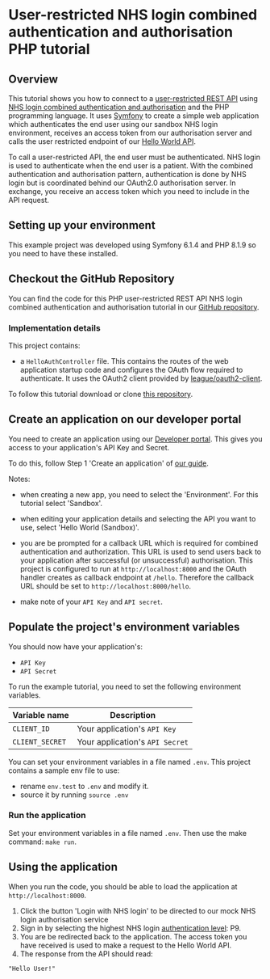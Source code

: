 # User-restricted NHS login combined authentication and authorisation PHP tutorial

## Overview

This tutorial shows you how to connect to a [user-restricted REST API](https://digital.nhs.uk/developer/guides-and-documentation/security-and-authorisation#user-restricted-apis) using [NHS login combined authentication and authorisation](https://digital.nhs.uk/developer/guides-and-documentation/security-and-authorisation/user-restricted-restful-apis-nhs-login-combined-authentication-and-authorisation)
and the PHP programming language. It uses [Symfony](https://symfony.com/) to create a simple web application which authenticates the end user using our sandbox NHS login environment, receives an access token from our authorisation server and calls the user restricted endpoint of our [Hello World API](https://digital.nhs.uk/developer/api-catalogue/hello-world).

To call a user-restricted API, the end user must be authenticated.
NHS login is used to authenticate when the end user is a patient. With the combined authentication and authorisation pattern, authentication is done by NHS login but is coordinated behind our OAuth2.0 authorisation server. In exchange, you receive an access token which you need to include in the API request.

## Setting up your environment
This example project was developed using Symfony 6.1.4 and PHP 8.1.9 so you need to have these installed.

## Checkout the GitHub Repository

You can find the code for this PHP user-restricted REST API NHS login combined authentication and authorisation tutorial in
our [GitHub repository](https://github.com/NHSDigital/hello-world-auth-examples/tree/main/user-restricted-combined-auth-tutorials/nhs-login/php).

### Implementation details
This project contains:

- a `HelloAuthController` file. This contains the routes of the web application startup code and configures the OAuth flow required to authenticate. It uses the OAuth2 client provided by [league/oauth2-client](https://github.com/thephpleague/oauth2-client).

To follow this tutorial download or clone [this repository](https://github.com/NHSDigital/hello-world-auth-examples/tree/main/user-restricted-combined-auth-tutorials/nhs-login/php).

## Create an application on our developer portal

You need to create an application using our [Developer portal](https://digital.nhs.uk/developer/getting-started#create-a-developer-account). This gives you access to your application's API Key and Secret.

To do this, follow Step 1 'Create an application'
of [our guide](https://digital.nhs.uk/developer/guides-and-documentation/security-and-authorisation/application-restricted-restful-apis-signed-jwt-authentication#step-1-create-an-application).

Notes:

- when creating a new app, you need to select the 'Environment'. For this tutorial select 'Sandbox'.
- when editing your application details and selecting the API you want to use, select 'Hello World (Sandbox)'.
- you are be prompted for a callback URL which is required for combined authentication and authorization. This URL is used to send users back to your application after successful (or unsuccessful) authorisation. This project is configured to run at `http://localhost:8000` and the OAuth handler creates as callback endpoint at `/hello`. Therefore the callback URL should be set to `http://localhost:8000/hello`.

- make note of your `API Key` and `API secret`.

## Populate the project's environment variables

You should now have your application's:

- `API Key`
- `API Secret`

To run the example tutorial, you need to set the following environment variables.

| Variable name         | Description                        |
| -----------           | ---------------------------------- |
| `CLIENT_ID`           | Your application's `API Key`       |
| `CLIENT_SECRET`       | Your application's `API Secret`    |

You can set your environment variables in a file named `.env`. This project contains a sample env file to use:

- rename `env.test` to `.env` and modify it.
- source it by running `source .env`

### Run the application

Set your environment variables in a file named `.env`. Then use the make command: `make run`.

## Using the application
When you run the code, you should be able to load the application at `http://localhost:8000`.
1. Click the button 'Login with NHS login' to be directed to our mock NHS login authorisation service
2. Sign in by selecting the highest NHS login [authentication level](https://nhsconnect.github.io/nhslogin/user-journeys/): P9.
3. You are be redirected back to the application. The access token you have received is used to make a request to the Hello World API.
4. The response from the API should read:

```
"Hello User!"
```